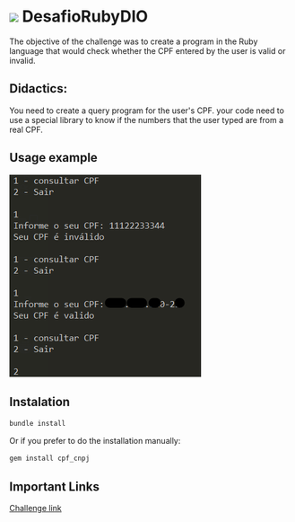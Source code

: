 # <img width="40px" src="https://cdn.jsdelivr.net/gh/devicons/devicon/icons/ruby/ruby-original.svg" /> DesafioRubyDIO

The objective of the challenge was to create a program in the Ruby language that would check whether the CPF entered by the user is valid or invalid.

## Didactics:
You need to create a query program for the user's CPF. your code
need to use a special library to know if the
numbers that the user typed are from a real CPF.

## Usage example
<img src="./assets/exemple.png" />

## Instalation
```bash
bundle install
```
Or if you prefer to do the installation manually:
```bash
gem install cpf_cnpj
```

## Important Links
[Challenge link](https://academiapme-my.sharepoint.com/:p:/g/personal/kawan_dio_me/EWACd6TsvwFCgHrDlvrDMYUB7VZqEVLrm_PrdorMMpIjGg?e=zWBCSe)

